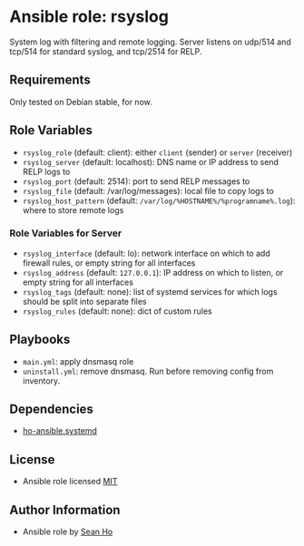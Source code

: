 # Ansible role: rsyslog
System log with filtering and remote logging.
Server listens on udp/514 and tcp/514 for standard syslog, and tcp/2514 for RELP.

## Requirements
Only tested on Debian stable, for now.

## Role Variables
+ `rsyslog_role` (default: client): either `client` (sender) or `server` (receiver)
+ `rsyslog_server` (default: localhost): DNS name or IP address to send RELP logs to
+ `rsyslog_port` (default: 2514): port to send RELP messages to
+ `rsyslog_file` (default: /var/log/messages): local file to copy logs to
+ `rsyslog_host_pattern` (default: `/var/log/%HOSTNAME%/%programname%.log`):
  where to store remote logs

### Role Variables for Server
+ `rsyslog_interface` (default: lo): network interface on which to add firewall rules,
  or empty string for all interfaces
+ `rsyslog_address` (default: `127.0.0.1`): IP address on which to listen,
  or empty string for all interfaces
+ `rsyslog_tags` (default: none): list of systemd services for which logs should be split into separate files
+ `rsyslog_rules` (default: none): dict of custom rules

## Playbooks
+ `main.yml`: apply dnsmasq role
+ `uninstall.yml`: remove dnsmasq. Run before removing config from inventory.

## Dependencies
+ [ho-ansible.systemd](https://github.com/ho-ansible/systemd)

## License
+ Ansible role licensed [MIT](LICENSE)

## Author Information
+ Ansible role by [Sean Ho](https://github.com/ho-ansible/)

